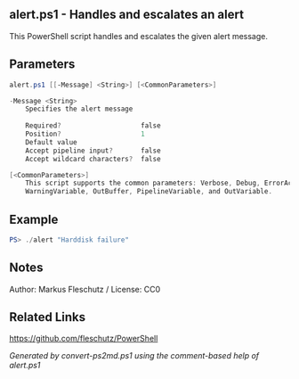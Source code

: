 ## alert.ps1 - Handles and escalates an alert

This PowerShell script handles and escalates the given alert message.

## Parameters
```powershell
alert.ps1 [[-Message] <String>] [<CommonParameters>]

-Message <String>
    Specifies the alert message
    
    Required?                    false
    Position?                    1
    Default value                
    Accept pipeline input?       false
    Accept wildcard characters?  false

[<CommonParameters>]
    This script supports the common parameters: Verbose, Debug, ErrorAction, ErrorVariable, WarningAction, 
    WarningVariable, OutBuffer, PipelineVariable, and OutVariable.
```

## Example
```powershell
PS> ./alert "Harddisk failure"

```

## Notes
Author: Markus Fleschutz / License: CC0

## Related Links
https://github.com/fleschutz/PowerShell

*Generated by convert-ps2md.ps1 using the comment-based help of alert.ps1*
